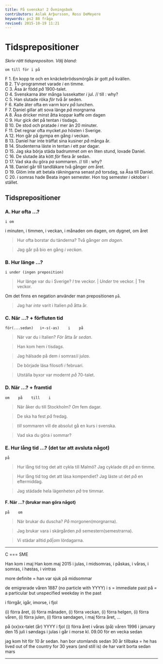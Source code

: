```yaml
---
title: På svenska! 2 Övningsbok
contributors: Aslak Arþursson, Ross DeMeyere
keywords: ps2 88 fråga
revised: 2015-10-19 11:21 
---
```


Tidsprepositioner
=================
*Skriv rätt tidsprepositon. Välj bland:*

    om till för i på

F 1. En kopp te och en knäckebrödssmörgås är gott *på* kvällen.  
B 2. TV-programmet varade *i* en timme.  
C 3. Åsa är född *på* 1900-talet.  
D 4. Svenskarna äter många lussekatter *i* jul.  // till : why?  
C 5. Han slutade röka *för* två år seden.  
F 6. Kalle äter ofta en varm korv *på* lunchen.  
F 7. Daniel gillar att sova länge *på* morgnarna  
A 8. Åsa dricker minst åtta koppar kaffe *om* dagen  
C 9. Hur gick det på tentan *i* tisdags.  
B 10. De stod och pratade *i* mer än 20 minuter.  
F 11. Det regnar ofta mycket *pa* hösten i Sverige.  
A 12. Hon går på gympa en gång *i* veckan.  
B 13. Daniel har inte träffat sina kusiner *på* många år.  
B 14. Studenterna läste in tentan *i* ett par dagar.  
D 15. Jag ska börja städa badrummet *om* en liten stund, lovade Daniel.  
C 16. De slutade äta kött *för* flera år sedan.  
D 17. Vad ska du göra *pa* sommaren.    // till : why?  
A 18. Daniel går till tandläkare två gånger *om* året.  
D 19. Glöm inte att betala räkningarna senast *på* torsdag, sa Åsa till Daniel.  
C 20. *i* somras hade Beata ingen semester. Hon tog semester *i* oktober i stället.  



Tidsprepositioner
-----------------

### A. Hur ofta ...?

    i om
    
i minuten, i timmen, i veckan, i månaden
om dagen, om dygnet, om året

> Hur ofta borstar du tänderna? Två gånger *om dagen*.

> Jag går på bio en gång *i veckan*.


### B. Hur länge ...?

    i under (ingen preposition)

> Hur länge var du i Sverige? *I* tre veckor. | *Under* tre veckor. | Tre veckor.
    
Om det finns en negation använder man prepositionen `på`.

> Jag har *inte* varit i Italien *på* åtta år.


### C. När ...? + förfluten tid

    för(...sedan)   i+-s(-as)    i    på
    
> När var du i Italien? *För* åtta år *sedan*.

> Han kom hem *i* tisdag*s*.

> Jag hälsade på dem *i* somra*s*/*i* jul*as*.

> De började läsa filosofi *i* februari.

> Utställa byxor var modernt *på* 70-talet.


### D. När ...? + framtid

    om    på    till    i
    
> När åker du till Stockholm? *Om* fem dagar.

> De ska ha fest *på* fredag.

> *till* sommaren vill de absolut gå en kurs i svenska.

> Vad ska du göra *i* sommar?


### E. Hur lång tid ...? (det tar att avsluta något)

    på
    
> Hur lång tid tog det att cykla till Malmö? Jag cyklade dit *på* en timme.

> Hur lång tid tog det att läsa kompendiet? Jag läste ut det *på* en eftermiddag.

> Jag städade hela lägenheten *på* tre timmar.


#### F. När ...? (brukar man göra något)

    på    om
    
> När brukar du duscha? *På* morgonen(morgnarna).

> Jag brukar vara i skärgården *på* semestern(semestrarna).

> Vi städar alltid *på*|*om* lördagarna.

- - -

C === SME

Han kom i maj
Han kom maj 2015
i julas, i midsomras, i påskas, i våras, i somras, i høstas, i vintras

more definite = han var sjuk på midsommar

de emigrerade våren 1887 (no particle with YYYY)
i <veckodag>s = immediate past
på <veckodag> = a particular but unspecified weekday in the past

i förrgår, igår, imorse, i fjol

(i) förra året, (i) förra månaden, (i) förra veckan, (i) förra helgen, (i) förra våren, (i) förra julen, (i) förra søndagen, i maj förra året, ...

på (xx)xx-talet
(år) YYYY
i fjol
(i) förra året
i våras
(på) våren 1996
i january
den 15 juli
i søndags
i julas
i går
i morse
kl. 09.00
för en vecka sedan

jag kom hit för 10 år sedan.
han bor utomlands sedan 30 år tillbaka = he has lived out of the country for 30 years (and still is)
de har varit borta sedan mars

- - -
